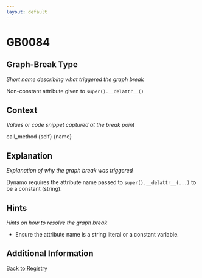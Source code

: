 ```yaml
---
layout: default
---
```

# GB0084

## Graph-Break Type
*Short name describing what triggered the graph break*

Non-constant attribute given to `super().__delattr__()`

## Context
*Values or code snippet captured at the break point*

call_method {self} {name}

## Explanation
*Explanation of why the graph break was triggered*

Dynamo requires the attribute name passed to `super().__delattr__(...)` to be a constant (string).

## Hints
*Hints on how to resolve the graph break*

- Ensure the attribute name is a string literal or a constant variable.


## Additional Information

<!-- ADDITIONAL INFORMATION START - Add custom information below this line -->

<!-- ADDITIONAL INFORMATION END -->

[Back to Registry](../index.html)

